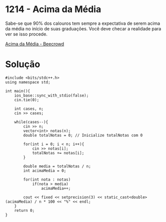 # 1214 - Acima da Média

Sabe-se que 90% dos calouros tem sempre a expectativa de serem acima da média no início de suas graduações. Você deve checar a realidade para ver se isso procede.

[Acima da Média - Beecrowd](https://judge.beecrowd.com/pt/problems/view/1214)

# Solução

```
#include <bits/stdc++.h>
using namespace std;

int main(){
    ios_base::sync_with_stdio(false);
    cin.tie(0);
    
    int cases, n;
    cin >> cases;
    
    while(cases--){
        cin >> n;
        vector<int> notas(n);
        double totalNotas = 0; // Inicialize totalNotas com 0
        
        for(int i = 0; i < n; i++){
            cin >> notas[i];
            totalNotas += notas[i];
        }
        
        double media = totalNotas / n;
        int acimaMedia = 0;
        
        for(int nota : notas)
            if(nota > media)
                acimaMedia++;
        
        cout << fixed << setprecision(3) << static_cast<double>(acimaMedia) / n * 100 << "%" << endl;
    }
    return 0;
}
```